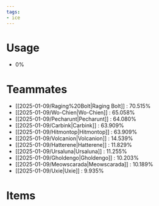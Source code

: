 ```yaml
---
tags:
- ice
---
```

# Usage
- 0%
# Teammates
- [[2025-01-09/Raging%20Bolt|Raging Bolt]] : 70.515%
- [[2025-01-09/Wo-Chien|Wo-Chien]] : 65.058%
- [[2025-01-09/Pecharunt|Pecharunt]] : 64.080%
- [[2025-01-09/Carbink|Carbink]] : 63.909%
- [[2025-01-09/Hitmontop|Hitmontop]] : 63.909%
- [[2025-01-09/Volcanion|Volcanion]] : 14.539%
- [[2025-01-09/Hatterene|Hatterene]] : 11.829%
- [[2025-01-09/Ursaluna|Ursaluna]] : 11.255%
- [[2025-01-09/Gholdengo|Gholdengo]] : 10.203%
- [[2025-01-09/Meowscarada|Meowscarada]] : 10.189%
- [[2025-01-09/Uxie|Uxie]] : 9.935%
# Items